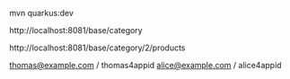 mvn quarkus:dev


http://localhost:8081/base/category

http://localhost:8081/base/category/2/products


thomas@example.com / thomas4appid
alice@example.com / alice4appid